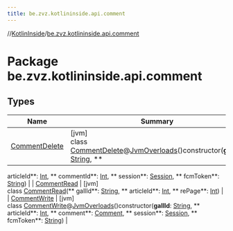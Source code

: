 ```yaml
---
title: be.zvz.kotlininside.api.comment
---
```

//[KotlinInside](../../index.html)/[be.zvz.kotlininside.api.comment](index.html)



# Package be.zvz.kotlininside.api.comment

## Types

| Name | Summary |
|---|---|
| [CommentDelete](-comment-delete/index.html) | [jvm]<br>class [CommentDelete](-comment-delete/index.html)@[JvmOverloads](https://kotlinlang.org/api/latest/jvm/stdlib/kotlin.jvm/-jvm-overloads/index.html)()constructor(**gallId**: [String](https://kotlinlang.org/api/latest/jvm/stdlib/kotlin/-string/index.html), **
articleId**: [Int](https://kotlinlang.org/api/latest/jvm/stdlib/kotlin/-int/index.html), **
commentId**: [Int](https://kotlinlang.org/api/latest/jvm/stdlib/kotlin/-int/index.html), **
session**: [Session](../be.zvz.kotlininside.session/-session/index.html), **
fcmToken**: [String](https://kotlinlang.org/api/latest/jvm/stdlib/kotlin/-string/index.html)) |
| [CommentRead](-comment-read/index.html) | [jvm]<br>class [CommentRead](-comment-read/index.html)(**
gallId**: [String](https://kotlinlang.org/api/latest/jvm/stdlib/kotlin/-string/index.html), **
articleId**: [Int](https://kotlinlang.org/api/latest/jvm/stdlib/kotlin/-int/index.html), **
rePage**: [Int](https://kotlinlang.org/api/latest/jvm/stdlib/kotlin/-int/index.html)) |
| [CommentWrite](-comment-write/index.html) | [jvm]<br>class [CommentWrite](-comment-write/index.html)@[JvmOverloads](https://kotlinlang.org/api/latest/jvm/stdlib/kotlin.jvm/-jvm-overloads/index.html)()constructor(**gallId**: [String](https://kotlinlang.org/api/latest/jvm/stdlib/kotlin/-string/index.html), **
articleId**: [Int](https://kotlinlang.org/api/latest/jvm/stdlib/kotlin/-int/index.html), **
comment**: [Comment](../be.zvz.kotlininside.api.type.comment/-comment/index.html), **
session**: [Session](../be.zvz.kotlininside.session/-session/index.html), **
fcmToken**: [String](https://kotlinlang.org/api/latest/jvm/stdlib/kotlin/-string/index.html)) |

